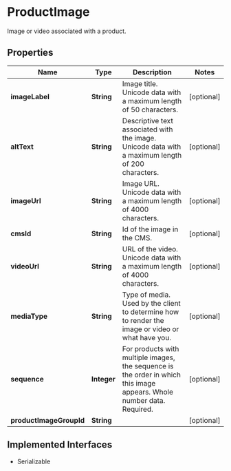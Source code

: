 

# ProductImage

Image or video associated with a product.

## Properties

| Name | Type | Description | Notes |
|------------ | ------------- | ------------- | -------------|
|**imageLabel** | **String** | Image title.  Unicode data with a maximum length of 50 characters. |  [optional] |
|**altText** | **String** | Descriptive text associated with the image. Unicode data with a maximum length of 200 characters. |  [optional] |
|**imageUrl** | **String** | Image URL. Unicode data with a maximum length of 4000 characters. |  [optional] |
|**cmsId** | **String** | Id of the image in the CMS. |  [optional] |
|**videoUrl** | **String** | URL of the video. Unicode data with a maximum length of 4000 characters. |  [optional] |
|**mediaType** | **String** | Type of media. Used by the client to determine how to render the image or video or what have you. |  [optional] |
|**sequence** | **Integer** | For products with multiple images, the sequence is the order in which this image appears. Whole number data. Required. |  [optional] |
|**productImageGroupId** | **String** |  |  [optional] |


## Implemented Interfaces

* Serializable


